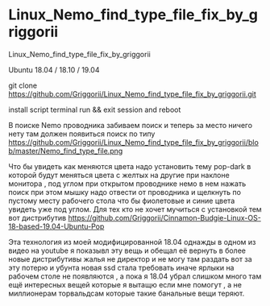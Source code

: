 # Linux_Nemo_find_type_file_fix_by_griggorii
Linux_Nemo_find_type_file_fix_by_griggorii

Ubuntu 18.04 / 18.10 / 19.04

git clone https://github.com/Griggorii/Linux_Nemo_find_type_file_fix_by_griggorii.git

install script terminal run && exit session and reboot 

В поиске  Nemo проводника забиваем поиск и теперь за место ничего нету там должен появиться поиск по типу  https://github.com/Griggorii/Linux_Nemo_find_type_file_fix_by_griggorii/blob/master/Nemo_find_type_file.png

Что бы увидеть как меняются цвета надо установить тему pop-dark в которой будут меняться цвета с желтых на другие при наклоне монитора , под углом при открытом проводнике немо в нем нажать поиск при этом мышку надо отвести от проводника и щелкнуть по пустому месту рабочего стола что бы фиолетовые и синие цвета увидеть уже под углом. Для тех кто не хочет мучиться с установкой тем вот дистрибутив https://github.com/Griggorii/Cinnamon-Budgie-Linux-OS-18-based-19.04-Ubuntu-Pop

Эта технология из моей модифицированной 18.04 однажды в одном из видео на youtube я показывл эту вещь и обещал её вернуть в более новые дистрибутивы жалья не директор и не могу там раздать вот за эту потерю и убунта новая ssd стала требовать иначе ярлыки на рабочем столе не появляются , а пока я 18.04 убрал слишком много там ещё интересных вещей которые я вытащю если мне помогут , а не миллионерам торвальдсам которые такие банальные вещи теряют.



